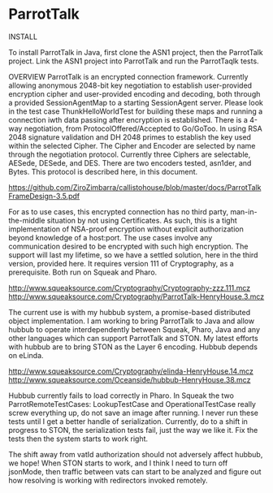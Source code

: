 # ParrotTalk

INSTALL

To install ParrotTalk in Java, first clone the ASN1 project, then the ParrotTalk project. Link the ASN1 project into ParrotTalk and run the ParrotTaqlk tests.

OVERVIEW
ParrotTalk is an encrypted connection framework. Currently allowing anonymous 2048-bit key negotiation to establish user-provided encryption cipher and user-provided encoding and decoding, both through a provided SessionAgentMap to a starting SessionAgent server. Please look in the test case ThunkHelloWorldTest for building these maps and running a connection iwth data passing after encryption is established. There is a 4-way negotiation, from ProtocolOffered/Accepted to Go/GoToo. In using RSA 2048 signature validation and DH 2048 primes to establish the key used within the selected Cipher. The Cipher and Encoder are selected by name through the negotiation protocol. Currently three Ciphers are selectable, AESede, DESede, and DES. There are two encoders tested, asn1der, and Bytes. This protocol is described here, in this document.

https://github.com/ZiroZimbarra/callistohouse/blob/master/docs/ParrotTalkFrameDesign-3.5.pdf

For as to use cases, this encrypted connection has no third party, man-in-the-middle situation by not using Certificates. As such, this is a tight implementation of NSA-proof encryption without explicit authorization beyond knowledge of a host:port. The use cases involve any communication desired to be encrypted with such high encryption. The support will last my lifetime, so we have a settled solution, here in the third version, provided here. It requires version 111 of Cryptography, as a prerequisite. Both run on Squeak and Pharo.

http://www.squeaksource.com/Cryptography/Cryptography-zzz.111.mcz
http://www.squeaksource.com/Cryptography/ParrotTalk-HenryHouse.3.mcz

The current use is with my hubbub system, a promise-based distributed object implementation. I am working to bring ParrotTalk to Java and allow hubbub to operate interdependently between Squeak, Pharo, Java and any other languages which can support ParrotTalk and STON. My latest efforts with hubbub are to bring STON as the Layer 6 encoding. Hubbub depends on eLinda.

http://www.squeaksource.com/Cryptography/elinda-HenryHouse.14.mcz
http://www.squeaksource.com/Oceanside/hubbub-HenryHouse.38.mcz

Hubbub currently fails to load correctly in Pharo. In Squeak the two ParrotRemoteTestCases: LookupTestCase and OperationalTestCase really screw everything up, do not save an image after running. I never run these tests until I get a better handle of serialization. Currently, do to a shift in progress to STON, the serialization tests fail, just the way we like it. Fix the tests then the system starts to work right.

The shift away from vatId authorization should not adversely affect hubbub, we hope! When STON starts to work, and I think I need to turn off jsonMode, then traffic between vats can start to be analyzed and figure out how resolving is working with redirectors invoked remotely.
